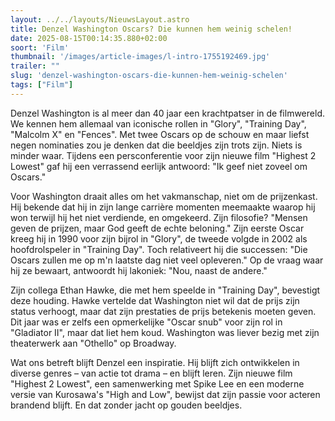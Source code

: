 ```yaml
---
layout: ../../layouts/NieuwsLayout.astro
title: Denzel Washington Oscars? Die kunnen hem weinig schelen!
date: 2025-08-15T00:14:35.880+02:00
soort: 'Film'
thumbnail: '/images/article-images/l-intro-1755192469.jpg'
trailer: ""
slug: 'denzel-washington-oscars-die-kunnen-hem-weinig-schelen'
tags: ["Film"]
---
```


Denzel Washington is al meer dan 40 jaar een krachtpatser in de filmwereld. We
kennen hem allemaal van iconische rollen in "Glory", "Training Day", "Malcolm X"
en "Fences". Met twee Oscars op de schouw en maar liefst negen nominaties zou je
denken dat die beeldjes zijn trots zijn. Niets is minder waar. Tijdens een
persconferentie voor zijn nieuwe film "Highest 2 Lowest" gaf hij een verrassend
eerlijk antwoord: "Ik geef niet zoveel om Oscars."

Voor Washington draait alles om het vakmanschap, niet om de prijzenkast. Hij
bekende dat hij in zijn lange carrière momenten meemaakte waarop hij won terwijl
hij het niet verdiende, en omgekeerd. Zijn filosofie? "Mensen geven de prijzen,
maar God geeft de echte beloning." Zijn eerste Oscar kreeg hij in 1990 voor zijn
bijrol in "Glory", de tweede volgde in 2002 als hoofdrolspeler in "Training
Day". Toch relativeert hij die successen: "Die Oscars zullen me op m'n laatste
dag niet veel opleveren." Op de vraag waar hij ze bewaart, antwoordt hij
lakoniek: "Nou, naast de andere."

Zijn collega Ethan Hawke, die met hem speelde in "Training Day", bevestigt deze
houding. Hawke vertelde dat Washington niet wil dat de prijs zijn status
verhoogt, maar dat zijn prestaties de prijs betekenis moeten geven. Dit jaar was
er zelfs een opmerkelijke "Oscar snub" voor zijn rol in "Gladiator II", maar dat
liet hem koud. Washington was liever bezig met zijn theaterwerk aan "Othello" op
Broadway.

Wat ons betreft blijft Denzel een inspiratie. Hij blijft zich ontwikkelen in
diverse genres – van actie tot drama – en blijft leren. Zijn nieuwe film
"Highest 2 Lowest", een samenwerking met Spike Lee en een moderne versie van
Kurosawa's "High and Low", bewijst dat zijn passie voor acteren brandend blijft.
En dat zonder jacht op gouden beeldjes.